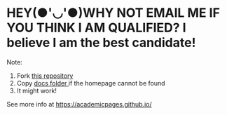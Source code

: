 # HEY(●'◡'●)WHY NOT EMAIL ME IF YOU THINK I AM QUALIFIED? I believe I am the best candidate!


Note:
1. Fork [this repository](https://github.com/academicpages/academicpages.github.io) 
2. Copy [docs folder ](https://github.com/ShianLin/shianlin.github.io/tree/main/docs) if the homepage cannot be found
3. It might work!

See more info at https://academicpages.github.io/

